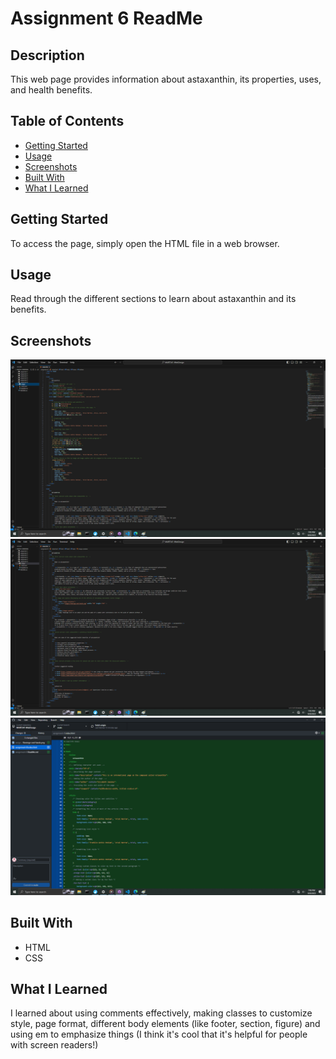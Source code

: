 # Assignment 6 ReadMe

## Description
This web page provides information about astaxanthin, its properties, uses, and health benefits.

## Table of Contents
- [Getting Started](#getting-started)
- [Usage](#usage)
- [Screenshots](#screenshots)
- [Built With](#built-with)
- [What I Learned](#what-i-learned)

## Getting Started
To access the page, simply open the HTML file in a web browser.

## Usage
Read through the different sections to learn about astaxanthin and its benefits.

## Screenshots
![Screenshot 1](/assignment-6/images/assignment-6-screenshot-1.png)
![Screenshot 2](/assignment-6/images/assignment-6-screenshot-2.png)
![Screenshot 3](/assignment-6/images/assignment-6-screenshot-3.png)

## Built With
- HTML
- CSS

## What I Learned
I learned about using comments effectively, making classes to customize style, page format, different body elements (like footer, section, figure) and using em to emphasize things (I think it's cool that it's helpful for people with screen readers!)